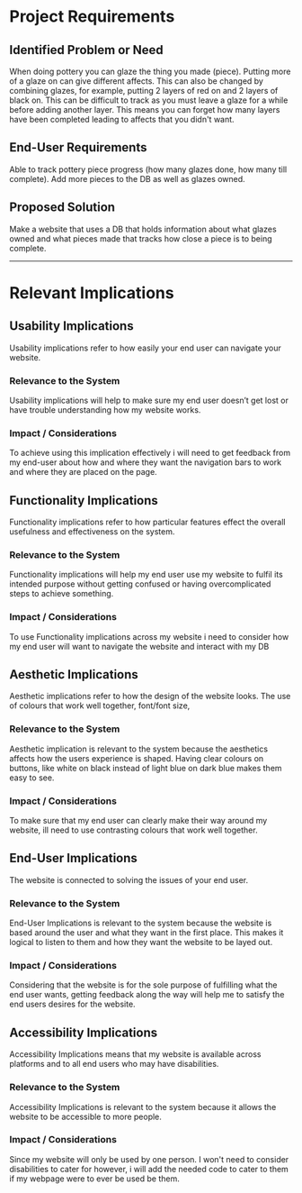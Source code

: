 # Project Requirements

## Identified Problem or Need

When doing pottery you can glaze the thing you made (piece). Putting more of a glaze on can give different affects. This can also be changed
by combining glazes, for example, putting 2 layers of red on and 2 layers of black on. This can be difficult to track as you must leave a glaze for a while before
adding another layer. This means you can forget how many layers have been completed leading to affects that you didn't want. 


## End-User Requirements

Able to track pottery piece progress (how many glazes done, how many till complete). Add more pieces to the DB as well as glazes owned. 

## Proposed Solution

Make a website that uses a DB that holds information about what glazes owned and what pieces made that tracks how close a piece is to being complete.

---

# Relevant Implications

## Usability Implications

Usability implications refer to how easily your end user can navigate your website. 

### Relevance to the System

Usability implications will help to make sure my end user doesn’t get lost or have trouble understanding how my website works.  

### Impact / Considerations

To achieve using this implication effectively i will need to get feedback from my end-user about how and where they want the navigation bars to work and where they are placed on the page. 



## Functionality Implications

Functionality implications refer to how particular features effect the overall usefulness and effectiveness on the system.  

### Relevance to the System

Functionality implications will help my end user use my website to fulfil its intended purpose without getting confused or having overcomplicated steps to achieve something.

### Impact / Considerations

To use Functionality implications across my website i need to consider how my end user will want to navigate the website and interact with my DB 



## Aesthetic Implications 

Aesthetic implications refer to how the design of the website looks. The use of colours that work well together, font/font size, 

### Relevance to the System

Aesthetic implication is relevant to the system because the aesthetics affects how the users experience is shaped. Having clear colours on buttons, like white on black instead of light blue on dark blue makes them easy to see. 

### Impact / Considerations

To make sure that my end user can clearly make their way around my website, ill need to use contrasting colours that work well together. 



## End-User Implications

The website is connected to solving the issues of your end user. 

### Relevance to the System

End-User Implications is relevant to the system because the website is based around the user and what they want in the first place. This makes it logical to listen to them and how they want the website to be layed out. 

### Impact / Considerations

Considering that the website is for the sole purpose of fulfilling what the end user wants, getting feedback along the way will help me to satisfy the end users desires for the website. 



## Accessibility Implications

Accessibility Implications means that my website is available across platforms and to all end users who may have disabilities. 

### Relevance to the System

Accessibility Implications is relevant to the system because it allows the website to be accessible to more people. 

### Impact / Considerations

Since my website will only be used by one person. I won't need to consider disabilities to cater for however, i will add the needed code to cater to them if my webpage were to ever be used be them. 

